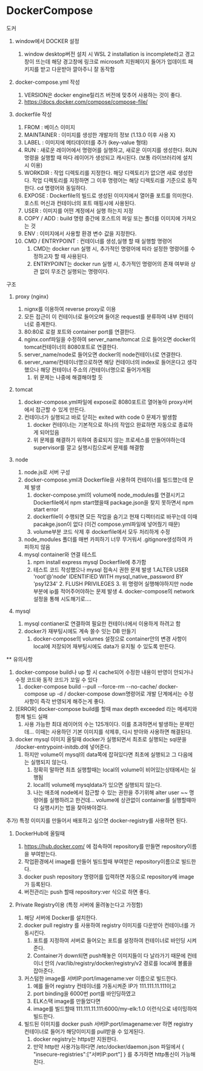 # DockerCompose
도커

1. window에서 DOCKER 설정
   1. window desktop버전 설치 시 WSL 2 installation is incomplete라고 경고창이 뜨는데 해당 경고창에 링크로 microsoft 지원페이지 들어가 업데이트 패키지를 받고 다운받아 깔아주니 잘 동작함 

2. docker-compose.yml 작성
   1. VERSION은 docker engine릴리즈 버전에 맞추어 사용하는 것이 좋다.
   2. https://docs.docker.com/compose/compose-file/
   
3. dockerfile 작성
   1. FROM : 베이스 이미지
   2. MAINTAINER : 이미지를 생성한 개발자의 정보 (1.13.0 이후 사용 X)
   3. LABEL : 이미지에 메타데이터를 추가 (key-value 형태)
   4. RUN : 새로운 레이어에서 명령어를 실행하고, 새로운 이미지를 생성한다.
      RUN 명령을 실행할 때 마다 레이어가 생성되고 캐시된다. (보통 라이브러리에 설치시 이용)
   5. WORKDIR : 작업 디렉토리를 지정한다. 해당 디렉토리가 없으면 새로 생성한다.
      작업 디렉토리를 지정하면 그 이후 명령어는 해당 디렉토리를 기준으로 동작한다.
      cd 명령어와 동일하다.
   6. EXPOSE : Dockerfile의 빌드로 생성된 이미지에서 열어줄 포트를 의미한다.
      호스트 머신과 컨테이너의 포트 매핑시에 사용된다.
   7. USER : 이미지를 어떤 계정에서 실행 하는지 지정
   8. COPY / ADD : build 명령 중간에 호스트의 파일 또는 폴더를 이미지에 가져오는 것
   9. ENV : 이미지에서 사용할 환경 변수 값을 지정한다.
   10. CMD / ENTRYPOINT : 컨테이너를 생성,실행 할 때 실행할 명령어
       1. CMD는 docker run 실행 시, 추가적인 명령어에 따라 설정한 명령어를 수정하고자 할 때 사용된다.
       2. ENTRYPOINT는 docker run 실행 시, 추가적인 명령어의 존재 여부와 상관 없이 무조건 실행되는 명령이다.

구조
1. proxy (nginx)
   1. nignx를 이용하여 reverse proxy로 이용
   2. 모든 접근이 이 컨테이너로 들어오며 들어온 request를 분류하여 내부 컨테이너로 중계한다.
   3. 80:80로 로컬 포트와 container port를 연결한다. 
   4. nginx.conf파일을 수정하여 server_name/tomcat 으로 들어오면 docker의 tomcat컨테이너의 8080포트로 연결한다.
   5. server_name/node로 들어오면 docker의 node컨테이너로 연결한다.
   6. server_name/컨테이너명으로하면 해당 컨테이너의 index로 들어온다고 생각했으나 해당 컨테이너 주소의 /컨테이너명으로 들어가게됨
      1. 위 문제는 나중에 해결해야할 듯

2. tomcat
   1. docker-compose.yml파일에 expose로 8080포트르 열어놓아 proxy서버에서 접근할 수 있게 만든다.
   2. 컨테이너가 실행되고 바로 닫히는 exited with code 0 문제가 발생함
      1. docker 컨테이너는 기본적으로 하나의 작업으 완료하면 자동으로 종료하게 되어있음
      2. 위 문제를 해결하기 위하여 종료되지 않는 프로세스를 만들어야하는데 supervisor를 깔고 실행시킴으로써 문제를 해결함

3. node
   1. node.js로 서버 구성
   2. docker-compose.yml과 Dockerfile을 사용하여 컨테이너를 빌드했는데 문제 발생
      1. docker-compose.yml의 volume에 node_modules를 연결시키고 Dockerfile에서 npm start했을때 package.json을 찾지 못하면서 npm start error
      2. dockerfile이 수행되면 모든 작업을 숨기고 현재 디렉터리로 바꾸는데 이때 pacakge.json이 없다 (이건 compose.yml파일에 넣어줬기 때문)
      3. volume부분 코드 삭제 후 dockerfile에서 모두 처리하게 수정
   3. node_modules 폴더를 매번 카피하기 너무 무거워서 .gitignore생성하여 카피하지 않음
   4. mysql container와 연결 테스트 
      1. npm install express mysql Dockerfile에 추가함
      2. 테스트 코드 작성했으나 mysql 접속시 권한 문제 발생
         1.ALTER USER 'root'@'node' IDENTIFIED WITH mysql_native_password BY 'psy1234' 
         2. FLUSH PRIVILEGES
         3. 위 명령어 실행해야하지만 node부분에 ip를 적어주어야하는 문제 발생
         4. docker-compose의 network 설정을 통해 시도해기로....

4. mysql
   1. mysql contianer로 연결하여 필요한 컨테이너에서 이용하게 하려고 함
   2. docker가 재부팅시에도 계속 쓸수 잇는 DB 만들기
      1. docker-compose의 volumes 설정으로 container안의 변경 사항이 local에 저장되어 재부팅시에도 data가 유지될 수 있도록 만든다.

** 유의사항
1. docker-compose build나 up 할 시 cache되어 수정한 내용이 반영이 안되거나 수정 코드와 동작 코드가 꼬일 수 있다
   1. docker-compose build --pull --force-rm --no-cache/ docker-compose up -d / docker-compose down명령어로 개발 단계에서는 수정사항이 즉각 반영되게 해주는게 좋다.
2. [ERROR] docker-compose build를 할때 max depth exceeded 라는 메세지와 함께 빌드 실패
   1. 사용 가능한 최대 레이어의 수는 125개이다. 이를 초과하면서 발생하는 문제인데...
      이때는 사용하던 기본 이미지를 삭제후, 다시 받아와 사용하면 해결된다.
3. docker mysql 이미지 올릴때 docker가 실행되면서 최초로 실행되는 sql문을 /docker-entrypoint-initdb.d에 넣어준다.
   1. 하지만 volume이 mysql의 data쪽에 잡혀있다면 최초에 실행되고 그 다음에는 실행되지 않는다.
      1. 정확히 말하면 최초 실행할때는 local의 volume이 비어있는상태에서는 실행됨
      2. local의 volume에 mysqldata가 있으면 실행되지 않는다.
      3. 나는 애초에 node에서 접근할 수 있는 권한을 주기위해 alter user ~~ 명령어를 실행하려고 한건데... volume에 상관없이 container를 실행할때마다 실행시키는 법을 찾아봐야겠다.


추가)
특정 이미지를 만들어서 배포하고 싶으면 docker-registry를 사용하면 된다.
1. DockerHub에 올릴때
   1. https://hub.docker.com/ 에 접속하여 repository를 만들면 repository이름을 부여받는다.
   2. 작업환경에서 image를 만들어 빌드할때 부여받은 repository이름으로 빌드한다.
   3. docker push repository 명령어를 입력하면 자동으로 repository에 image가 등록된다.
   4. 버전관리는 push 할때 repository:ver 식으로 하면 좋다.

2. Private Registry이용 (특정 서버에 올려놓는다고 가정함)
   1. 해당 서버에 Docker를 설치한다.
   2. docker pull registry 를 사용하여 registry 이미지를 다운받아 컨테이너를 가동시킨다.
      1. 포트를 지정하여 서버로 들어오는 포트를 설정하여 컨테이너로 바인딩 시켜준다.
      2. Container가 down되면 push해놓은 이미지들이 다 날라가기 때문에 컨테이너 안의 /var/lib/registry/docker/registry/v2 경로를 local에 볼륨을 잡아준다.
   3. 커스텀한 image를 서버IP:port/imagename:ver 이름으로 빌드한다.
      1. 예를 들어 registry 컨테이너를 가동시켜준 IP가 111.111.11.111이고
      2. port binding을 6000번 port를 바인딩하였고
      3. ELK스택 image를 만들었다면
      4. image를 빌드할때 111.111.11.111:6000/my-elk:1.0 이런식으로 네이밍하여 빌드한다.
   4. 빌드된 이미지를 docker push 서버IP:port/imagename:ver 하면 registry 컨테이너로 들어가 해당이미지를 pull받을 수 있게된다.
      1. docker registry는 https만 지원한다.
      2. 만약 http만 사용가능하다면 /etc/docker/daemon.json 파일에서 {
         "insecure-registries":["서버IP:port"]
         } 를 추가하면 http통신이 가능해진다.